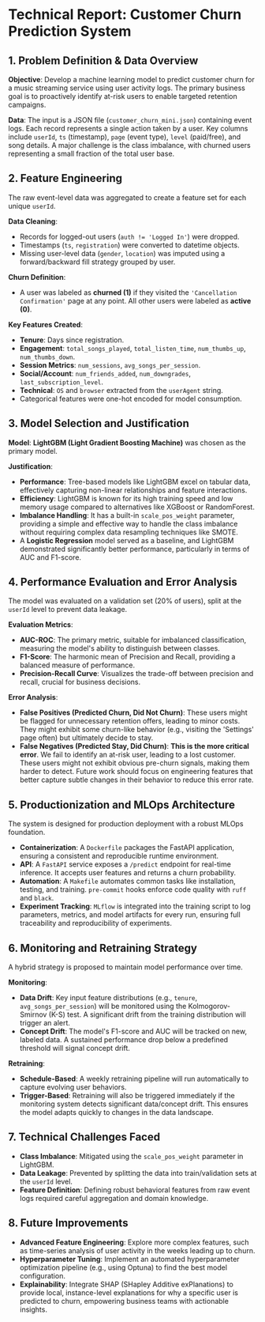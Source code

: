 # Technical Report: Customer Churn Prediction System

## 1. Problem Definition & Data Overview

**Objective**: Develop a machine learning model to predict customer churn for a music streaming service using user activity logs. The primary business goal is to proactively identify at-risk users to enable targeted retention campaigns.

**Data**: The input is a JSON file (`customer_churn_mini.json`) containing event logs. Each record represents a single action taken by a user. Key columns include `userId`, `ts` (timestamp), `page` (event type), `level` (paid/free), and song details. A major challenge is the class imbalance, with churned users representing a small fraction of the total user base.

## 2. Feature Engineering

The raw event-level data was aggregated to create a feature set for each unique `userId`.

**Data Cleaning**:
-   Records for logged-out users (`auth != 'Logged In'`) were dropped.
-   Timestamps (`ts`, `registration`) were converted to datetime objects.
-   Missing user-level data (`gender`, `location`) was imputed using a forward/backward fill strategy grouped by user.

**Churn Definition**:
-   A user was labeled as **churned (1)** if they visited the `'Cancellation Confirmation'` page at any point. All other users were labeled as **active (0)**.

**Key Features Created**:
-   **Tenure**: Days since registration.
-   **Engagement**: `total_songs_played`, `total_listen_time`, `num_thumbs_up`, `num_thumbs_down`.
-   **Session Metrics**: `num_sessions`, `avg_songs_per_session`.
-   **Social/Account**: `num_friends_added`, `num_downgrades`, `last_subscription_level`.
-   **Technical**: `OS` and `browser` extracted from the `userAgent` string.
-   Categorical features were one-hot encoded for model consumption.

## 3. Model Selection and Justification

**Model**: **LightGBM (Light Gradient Boosting Machine)** was chosen as the primary model.

**Justification**:
-   **Performance**: Tree-based models like LightGBM excel on tabular data, effectively capturing non-linear relationships and feature interactions.
-   **Efficiency**: LightGBM is known for its high training speed and low memory usage compared to alternatives like XGBoost or RandomForest.
-   **Imbalance Handling**: It has a built-in `scale_pos_weight` parameter, providing a simple and effective way to handle the class imbalance without requiring complex data resampling techniques like SMOTE.
-   A **Logistic Regression** model served as a baseline, and LightGBM demonstrated significantly better performance, particularly in terms of AUC and F1-score.

## 4. Performance Evaluation and Error Analysis

The model was evaluated on a validation set (20% of users), split at the `userId` level to prevent data leakage.

**Evaluation Metrics**:
-   **AUC-ROC**: The primary metric, suitable for imbalanced classification, measuring the model's ability to distinguish between classes.
-   **F1-Score**: The harmonic mean of Precision and Recall, providing a balanced measure of performance.
-   **Precision-Recall Curve**: Visualizes the trade-off between precision and recall, crucial for business decisions.

**Error Analysis**:
-   **False Positives (Predicted Churn, Did Not Churn)**: These users might be flagged for unnecessary retention offers, leading to minor costs. They might exhibit some churn-like behavior (e.g., visiting the 'Settings' page often) but ultimately decide to stay.
-   **False Negatives (Predicted Stay, Did Churn)**: **This is the more critical error**. We fail to identify an at-risk user, leading to a lost customer. These users might not exhibit obvious pre-churn signals, making them harder to detect. Future work should focus on engineering features that better capture subtle changes in their behavior to reduce this error rate.

## 5. Productionization and MLOps Architecture

The system is designed for production deployment with a robust MLOps foundation.
-   **Containerization**: A `Dockerfile` packages the FastAPI application, ensuring a consistent and reproducible runtime environment.
-   **API**: A `FastAPI` service exposes a `/predict` endpoint for real-time inference. It accepts user features and returns a churn probability.
-   **Automation**: A `Makefile` automates common tasks like installation, testing, and training. `pre-commit` hooks enforce code quality with `ruff` and `black`.
-   **Experiment Tracking**: `MLflow` is integrated into the training script to log parameters, metrics, and model artifacts for every run, ensuring full traceability and reproducibility of experiments.

## 6. Monitoring and Retraining Strategy

A hybrid strategy is proposed to maintain model performance over time.

**Monitoring**:
-   **Data Drift**: Key input feature distributions (e.g., `tenure`, `avg_songs_per_session`) will be monitored using the Kolmogorov-Smirnov (K-S) test. A significant drift from the training distribution will trigger an alert.
-   **Concept Drift**: The model's F1-score and AUC will be tracked on new, labeled data. A sustained performance drop below a predefined threshold will signal concept drift.

**Retraining**:
-   **Schedule-Based**: A weekly retraining pipeline will run automatically to capture evolving user behaviors.
-   **Trigger-Based**: Retraining will also be triggered immediately if the monitoring system detects significant data/concept drift. This ensures the model adapts quickly to changes in the data landscape.

## 7. Technical Challenges Faced

-   **Class Imbalance**: Mitigated using the `scale_pos_weight` parameter in LightGBM.
-   **Data Leakage**: Prevented by splitting the data into train/validation sets at the `userId` level.
-   **Feature Definition**: Defining robust behavioral features from raw event logs required careful aggregation and domain knowledge.

## 8. Future Improvements

-   **Advanced Feature Engineering**: Explore more complex features, such as time-series analysis of user activity in the weeks leading up to churn.
-   **Hyperparameter Tuning**: Implement an automated hyperparameter optimization pipeline (e.g., using Optuna) to find the best model configuration.
-   **Explainability**: Integrate SHAP (SHapley Additive exPlanations) to provide local, instance-level explanations for why a specific user is predicted to churn, empowering business teams with actionable insights.
